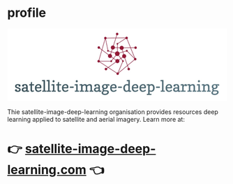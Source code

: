 # profile

<p align="center">
<img src="logo.png" width="700">
</p>

Thie satellite-image-deep-learning organisation provides resources deep learning applied to satellite and aerial imagery. Learn more at:

# 👉 [satellite-image-deep-learning.com](https://www.satellite-image-deep-learning.com/) 👈